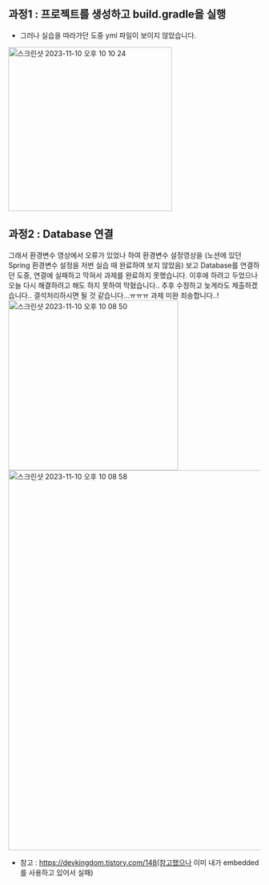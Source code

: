 ## 과정1 : 프로젝트를 생성하고 build.gradle을 실행
- 그러나 실습을 따라가던 도중 yml 파일이 보이지 않았습니다.
<img width="327" alt="스크린샷 2023-11-10 오후 10 10 24" src="https://github.com/GDSC-Ewha-5th/GDSC-Server-5th/assets/78548833/95a8581b-88aa-4b1e-b76f-3902e4374e78">

## 과정2 : Database 연결
그래서 환경변수 영상에서 오류가 있었나 하여 환경변수 설정영상을 (노션에 있던 Spring 환경변수 설정을 저번 실습 때 완료하여 보지 않았음) 보고 Database를 연결하던 도중, 연결에 실패하고 막혀서 과제를 완료하지 못했습니다. 
이후에 하려고 두었으나 오늘 다시 해결하려고 해도 하지 못하여 막혔습니다..
추후 수정하고 늦게라도 제출하겠습니다..
결석처리하시면 될 것 같습니다...ㅠㅠㅠ 과제 미완 죄송합니다..!
<img width="339" alt="스크린샷 2023-11-10 오후 10 08 50" src="https://github.com/GDSC-Ewha-5th/GDSC-Server-5th/assets/78548833/a9f96c84-06db-49e6-b1f4-9733dbdd7555">
<img width="757" alt="스크린샷 2023-11-10 오후 10 08 58" src="https://github.com/GDSC-Ewha-5th/GDSC-Server-5th/assets/78548833/7f7b5955-a720-4adc-b983-20ae6358ed4e">
- 참고 : https://devkingdom.tistory.com/148(참고했으나 이미 내가 embedded를 사용하고 있어서 실패)
